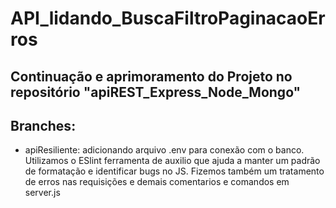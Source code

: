 # API_lidando_BuscaFiltroPaginacaoErros

## Continuação e aprimoramento do Projeto no repositório "apiREST_Express_Node_Mongo"

## Branches:

- apiResiliente: adicionando arquivo .env para conexão com o banco. Utilizamos o ESlint ferramenta de auxilio que ajuda a manter um padrão de formatação e identificar bugs no JS. Fizemos também um tratamento de erros nas requisições e demais comentarios e comandos em server.js